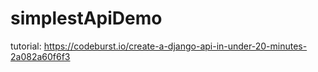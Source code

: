 # simplestApiDemo

tutorial: https://codeburst.io/create-a-django-api-in-under-20-minutes-2a082a60f6f3
